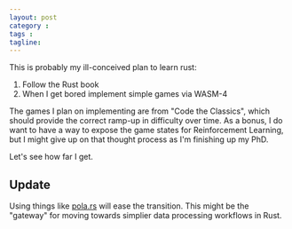 ```yaml
---
layout: post
category : 
tags : 
tagline: 
---
```


This is probably my ill-conceived plan to learn rust:

1.  Follow the Rust book
2.  When I get bored implement simple games via WASM-4

The games I plan on implementing are from "Code the Classics", which should provide the correct ramp-up in difficulty over time. As a bonus, I do want to have a way to expose the game states for Reinforcement Learning, but I might give up on that thought process as I'm finishing up my PhD. 

<!-- Some thoughts here on trajectory based with GRUs, and just previous state as per DQN - and the complexity
of controlling/comparing the two from a benchmark perspective -->

Let's see how far I get.

## Update

Using things like [pola.rs](https://www.pola.rs/) will ease the transition. This might be the "gateway" for moving towards simplier data processing workflows in Rust.